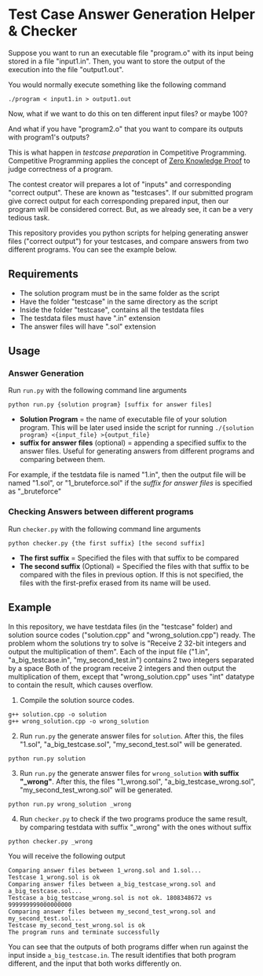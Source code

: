 # Test Case Answer Generation Helper & Checker

Suppose you want to run an executable file "program.o" with its input being stored in a file "input1.in". Then, you want to store the output of the execution into the file "output1.out".

You would normally execute something like the following command
```shell
./program < input1.in > output1.out
```
Now, what if we want to do this on ten different input files? or maybe 100?

And what if you have "program2.o" that you want to compare its outputs with program1's outputs?

This is what happen in *testcase preparation* in Competitive Programming.
Competitive Programming applies the concept of [Zero Knowledge Proof](https://en.wikipedia.org/wiki/Zero-knowledge_proof) to judge correctness of a program.

The contest creator will prepares a lot of "inputs" and corresponding "correct output". These are known as "testcases". If our submitted program give correct output for each corresponding prepared input, then our program will be considered correct.
But, as we already see, it can be a very tedious task.

This repository provides you python scripts for helping generating answer files ("correct output") for your testcases, and compare answers from two different programs. You can see the example below.

## Requirements

- The solution program must be in the same folder as the script
- Have the folder "testcase" in the same directory as the script
- Inside the folder "testcase", contains all the testdata files
- The testdata files must have ".in" extension
- The answer files will have ".sol" extension

## Usage

### Answer Generation

Run `run.py` with the following command line arguments
```shell
python run.py {solution program} [suffix for answer files]
```
- **Solution Program** = the name of executable file of your solution program. This will be later used inside the script for running `./{solution program} <{input_file} >{output_file}`
- **suffix for answer files** (optional) = appending a specified suffix to the answer files. Useful for generating answers from different programs and comparing between them.

For example, if the testdata file is named "1.in", then the output file will be named "1.sol", or "1_bruteforce.sol" if the *suffix for answer files* is specified as "_bruteforce"

### Checking Answers between different programs

Run `checker.py` with the following command line arguments
```shell
python checker.py {the first suffix} [the second suffix]
```
- **The first suffix** = Specified the files with that suffix to be compared
- **The second suffix** (Optional) = Specified the files with that suffix to be compared with the files in previous option. If this is not specified, the files with the first-prefix erased from its name will be used.

## Example

In this repository, we have testdata files (in the "testcase" folder) and solution source codes ("solution.cpp" and "wrong_solution.cpp") ready.
The problem whom the solutions try to solve is "Receive 2 32-bit integers and output the multiplication of them".
Each of the input file ("1.in", "a_big_testcase.in", "my_second_test.in") contains 2 two integers separated by a space
Both of the program receive 2 integers and then output the multiplication of them, except that "wrong_solution.cpp" uses "int" datatype to contain the result, which causes overflow.

1. Compile the solution source codes.
```shell
g++ solution.cpp -o solution
g++ wrong_solution.cpp -o wrong_solution
```
2. Run `run.py` the generate answer files for `solution`. After this, the files "1.sol", "a_big_testcase.sol", "my_second_test.sol" will be generated.
```shell
python run.py solution
```
3. Run `run.py` the generate answer files for `wrong_solution` **with suffix "_wrong"**. After this, the files "1_wrong.sol", "a_big_testcase_wrong.sol", "my_second_test_wrong.sol" will be generated.
```shell
python run.py wrong_solution _wrong
```
4. Run `checker.py` to check if the two programs produce the same result, by comparing testdata with suffix "_wrong" with the ones without suffix
```shell
python checker.py _wrong
```
You will receive the following output
```
Comparing answer files between 1_wrong.sol and 1.sol...
Testcase 1_wrong.sol is ok
Comparing answer files between a_big_testcase_wrong.sol and a_big_testcase.sol...
Testcase a_big_testcase_wrong.sol is not ok. 1808348672 vs 999999999000000000
Comparing answer files between my_second_test_wrong.sol and my_second_test.sol...
Testcase my_second_test_wrong.sol is ok
The program runs and terminate successfully
```
You can see that the outputs of both programs differ when run against the input inside `a_big_testcase.in`. The result identifies that both program different, and the input that both works differently on.
